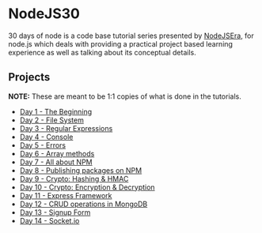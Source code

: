 # NodeJS30

30 days of node is a code base tutorial series presented by [NodeJSEra](nodejsera.com), for node.js which deals with providing a practical project based learning experience as well as talking about its conceptual details.

## Projects

**NOTE:** These are meant to be 1:1 copies of what is done in the tutorials.

- [Day 1 - The Beginning](./day1-TheBeginning/README.md)
- [Day 2 - File System](./.day2-filesystem/README.md)
- [Day 3 - Regular Expressions](./day3-regex/README.md)
- [Day 4 - Console](./day4-console/README.md)
- [Day 5 - Errors](./day5-errors/README.md)
- [Day 6 - Array methods](./day6-array-methods/README.md)
- [Day 7 - All about NPM](./day7-all-about-npm/README.md)
- [Day 8 - Publishing packages on NPM](./day8-publish-npm-packages/README.md)
- [Day 9 - Crypto: Hashing & HMAC](./day9-crypto-module/README.md)
- [Day 10 - Crypto: Encryption & Decryption](./day10-crypto-module-part-2/README.md)
- [Day 11 - Express Framework](./day11-express-framework/README.md)
- [Day 12 - CRUD operations in MongoDB](./day12-crud-in-mongodb/README.md)
- [Day 13 - Signup Form](./day13-signup-form/README.md)
- [Day 14 - Socket.io](./day14-socket.io/README.md)
